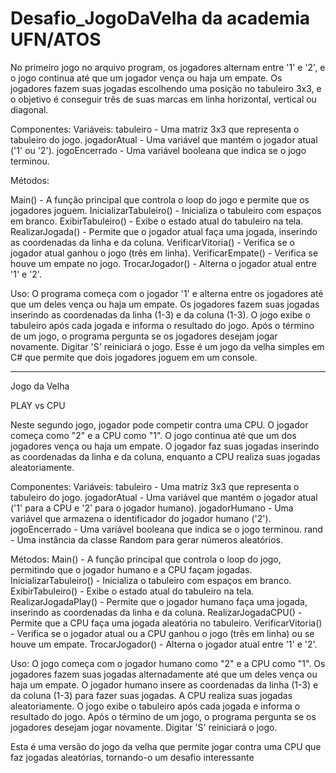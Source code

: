 # Desafio_JogoDaVelha da academia UFN/ATOS


 No primeiro jogo no arquivo program, os jogadores alternam entre '1' e '2', e o jogo continua até que um jogador vença ou haja um empate. 
 Os jogadores fazem suas jogadas escolhendo uma posição no tabuleiro 3x3, e o objetivo é conseguir três de suas marcas em linha horizontal, vertical ou diagonal.

Componentes:
Variáveis:
tabuleiro - Uma matriz 3x3 que representa o tabuleiro do jogo.
jogadorAtual - Uma variável que mantém o jogador atual ('1' ou '2').
jogoEncerrado - Uma variável booleana que indica se o jogo terminou.

Métodos:

Main() - A função principal que controla o loop do jogo e permite que os jogadores joguem.
InicializarTabuleiro() - Inicializa o tabuleiro com espaços em branco.
ExibirTabuleiro() - Exibe o estado atual do tabuleiro na tela.
RealizarJogada() - Permite que o jogador atual faça uma jogada, inserindo as coordenadas da linha e da coluna.
VerificarVitoria() - Verifica se o jogador atual ganhou o jogo (três em linha).
VerificarEmpate() - Verifica se houve um empate no jogo.
TrocarJogador() - Alterna o jogador atual entre '1' e '2'.

Uso:
O programa começa com o jogador '1' e alterna entre os jogadores até que um deles vença ou haja um empate.
Os jogadores fazem suas jogadas inserindo as coordenadas da linha (1-3) e da coluna (1-3).
O jogo exibe o tabuleiro após cada jogada e informa o resultado do jogo.
Após o término de um jogo, o programa pergunta se os jogadores desejam jogar novamente. Digitar 'S' reiniciará o jogo.
Esse é um jogo da velha simples em C# que permite que dois jogadores joguem em um console.


----------------------------------------------------------------------------------------------------------------------------------------------------------------------------------
Jogo da Velha

PLAY vs CPU 

Neste segundo jogo, jogador pode competir contra uma CPU. O jogador começa como "2" e a CPU como "1". O jogo continua até que um dos jogadores vença ou haja um empate. O jogador faz suas jogadas inserindo as coordenadas da linha e da coluna, enquanto a CPU realiza suas jogadas aleatoriamente.

Componentes:
Variáveis:
tabuleiro - Uma matriz 3x3 que representa o tabuleiro do jogo.
jogadorAtual - Uma variável que mantém o jogador atual ('1' para a CPU e '2' para o jogador humano).
jogadorHumano - Uma variável que armazena o identificador do jogador humano ('2').
jogoEncerrado - Uma variável booleana que indica se o jogo terminou.
rand - Uma instância da classe Random para gerar números aleatórios.

Métodos:
Main() - A função principal que controla o loop do jogo, permitindo que o jogador humano e a CPU façam jogadas.
InicializarTabuleiro() - Inicializa o tabuleiro com espaços em branco.
ExibirTabuleiro() - Exibe o estado atual do tabuleiro na tela.
RealizarJogadaPlay() - Permite que o jogador humano faça uma jogada, inserindo as coordenadas da linha e da coluna.
RealizarJogadaCPU() - Permite que a CPU faça uma jogada aleatória no tabuleiro.
VerificarVitoria() - Verifica se o jogador atual ou a CPU ganhou o jogo (três em linha) ou se houve um empate.
TrocarJogador() - Alterna o jogador atual entre '1' e '2'.

Uso:
O jogo começa com o jogador humano como "2" e a CPU como "1".
Os jogadores fazem suas jogadas alternadamente até que um deles vença ou haja um empate.
O jogador humano insere as coordenadas da linha (1-3) e da coluna (1-3) para fazer suas jogadas.
A CPU realiza suas jogadas aleatoriamente.
O jogo exibe o tabuleiro após cada jogada e informa o resultado do jogo.
Após o término de um jogo, o programa pergunta se os jogadores desejam jogar novamente. Digitar 'S' reiniciará o jogo.

Esta é uma versão do jogo da velha que permite jogar contra uma CPU que faz jogadas aleatórias, tornando-o um desafio interessante
